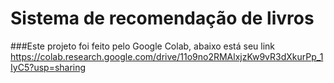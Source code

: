 # Sistema de recomendação de livros

###Este projeto foi feito pelo Google Colab, abaixo está seu link
https://colab.research.google.com/drive/11o9no2RMAlxjzKw9vR3dXkurPp_1IyC5?usp=sharing 
